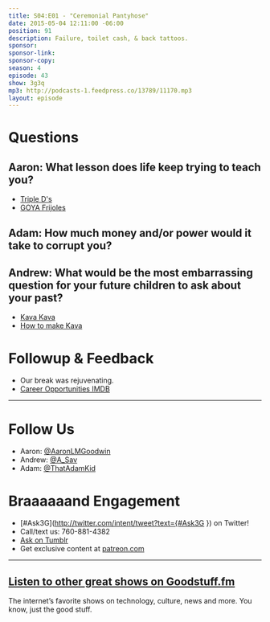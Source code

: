```yaml
---
title: S04:E01 - "Ceremonial Pantyhose"
date: 2015-05-04 12:11:00 -06:00
position: 91
description: Failure, toilet cash, & back tattoos.
sponsor: 
sponsor-link: 
sponsor-copy: 
season: 4
episode: 43
show: 3g3q
mp3: http://podcasts-1.feedpress.co/13789/11170.mp3
layout: episode
---
```


# Questions

## Aaron: What lesson does life keep trying to teach you?
- [Triple D's](https://youtu.be/KC1mh9s3_g4)
- [GOYA Frijoles](http://www.goya.com/english/recipes/frijoles-refritos)

## Adam: How much money and/or power would it take to corrupt you?

## Andrew: What would be the most embarrassing question for your future children to ask about your past?
- [Kava Kava](http://en.wikipedia.org/wiki/Kava)
- [How to make Kava](http://www.wikihow.com/Make-Kava)

# Followup & Feedback
- Our break was rejuvenating.
- [Career Opportunities IMDB](http://www.imdb.com/title/tt0101545/)

***

# Follow Us
* Aaron: [@AaronLMGoodwin](http://twitter.com/aaronlmgoodwin)
* Andrew: [@A_Sav](http://twitter.com/a_sav)
* Adam: [@ThatAdamKid](http://twitter.com/thatadamkid)

# Braaaaaand Engagement
* [#Ask3G](http://twitter.com/intent/tweet?text={#Ask3G }) on Twitter!
* Call/text us: 760-881-4382
* [Ask on Tumblr](http://3g3q.co/ask)
* Get exclusive content at [patreon.com](http://www.patreon.com/3g3q)

***

## [Listen to other great shows on Goodstuff.fm](http://goodstuff.fm/)
The internet’s favorite shows on technology, culture, news and more. You know, just the good stuff.
